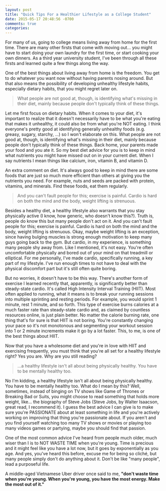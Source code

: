 ```yaml
---
layout: post
title: "Quick Tips For a Healthier Lifestyle as a College Student"
date: 2015-05-17 20:48:56 -0700
comments: true
categories: 
---
```


For many of us, going to college means living away from home for the first time. There are many other firsts that come with moving out... you might have to start doing your own laundry for the first time, or start cooking your own dinners. As a third year university student, I've been through all these firsts and learned quite a few things along the way.

One of the best things about living away from home is the freedom. You get to do whatever you want now without having parents nosing around. But that also means the possibility of developing unhealthy lifestyle habits, especially dietary habits, that you might regret later on.

> What people are not good at, though, is identifying what's missing in their diet, mainly because people don't typically think of these things.

Let me first focus on dietary habits. When it comes to your diet, it's important to realize that it doesn't necessarily have to be what you're eating that makes it unhealthy, it could also be from what you're NOT eating. I think everyone's pretty good at identifying generally unhealthy foods (e.g. greasy, sugary, starchy, ...) so I won't elaborate on this. What people are not good at, though, is identifying what's missing in their diet, mainly because people don't typically think of these things. Back home, your parents made your food and you ate it. So my best diet advice for you is to keep in mind what nutrients you might have missed out on in your current diet. When I say nutrients I mean things like calcium, iron, vitamin B, and vitamin D.

An extra comment on diet. It's always good to keep in mind there are some foods that are just so much more efficient than others at giving you the nutrients you need. For example, nuts and seeds are packed with protein, vitamins, and minerals. Find these foods, eat them regularly.

> And you can't fault people for this; exercise is painful. Cardio is hard on both the mind and the body, weight lifting is strenuous.

Besides a healthy diet, a healthy lifestyle also warrants that you stay physically active (I know, how generic, who doesn't know this?). Truth is, people do know this but many people don't act on it. And you can't fault people for this; exercise is painful. Cardio is hard on both the mind and the body, weight lifting is strenuous. Okay, maybe weight lifting is an exception, since having bulging muscles is strong enough motivation to keep many guys going back to the gym. But cardio, in my experience, is something many people shy away from. Like I mentioned, it's not easy. You're often uncomfortable physically and bored out of your mind on that treadmill or elliptical. For me personally, I've made cardio, specifically running, a key part of my lifestyle. I've run enough times to not have to deal with the physical discomfort part but it's still often quite boring.

But no worries, it doesn't have to be this way. There's another form of exercise I learned recently that, apparently, is significantly better than steady-state cardio. It's called High Intensity Interval Training (HIIT). Most often applied to running, what it means is to break your running sessions into multiple sprinting and resting periods. For example, you would sprint 1 minute, rest 1 minute, and so forth. This type of exercise burns calories at a much faster rate than steady-state cardio and, as claimed by countless resources online, is just plain better. No matter the calorie burning rate, one thing that's for sure is that HIIT is not boring. You're constantly changing your pace so it's not monotonous and segmenting your workout session into 1 or 2 minute increments make it go by a lot faster. This, to me, is one of the best things about HIIT.

Now that you have a wholesome diet and you're in love with HIIT and exercising frequently, you must think that you're all set for a healthy lifestyle right? Yes you are. Why are you still reading?

> ...a healthy lifestyle isn't all about being physically healthy. You have to be mentally healthy too.

No I'm kidding, a healthy lifestyle isn't all about being physically healthy. You have to be mentally healthy too. What do I mean by this? Well, sometimes, instead of binging on TV shows like Game of Thrones or Breaking Bad or Suits, you might choose to read something that holds more weight, like... the biography of Steve Jobs (Steve Jobs, by Walter Isaacson, great read, I recommend it). I guess the best advice I can give is to make sure you're PASSIONATE about at least something in life and you're actively working on improving that thing you're passionate about. If you aren't and you find yourself watching too many TV shows or movies or playing too many videos games or partying, maybe you should find that passion.

One of the most common advice I've heard from people much older, much wiser than I is to NOT WASTE TIME when you're young. Time is precious and it might feel like you have a lot now, but it goes by exponentially as you age. And yes, you've heard this before, excuse me for being so cliché, but many people simply don't do anything about it. Don't be like "many people", lead a purposeful life.

A middle-aged Vietnamese Uber driver once said to me, **"don't waste time when you're young. When you're young, you have the most energy. Make the most out of it."**
